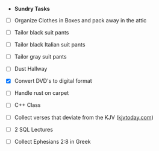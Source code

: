 - **Sundry Tasks**
- [ ] Organize Clothes in Boxes and pack away in the attic
- [ ] Tailor black suit pants
- [ ] Tailor black Italian suit pants
- [ ] Tailor gray suit pants
- [ ] Dust Hallway
- [X] Convert DVD's to digital format
- [ ] Handle rust on carpet

- [ ] C++ Class
- [ ] Collect verses that deviate from the KJV ([kjvtoday.com](http://www.kjvtoday.com/))
- [ ] 2 SQL Lectures
- [ ] Collect Ephesians 2:8 in Greek